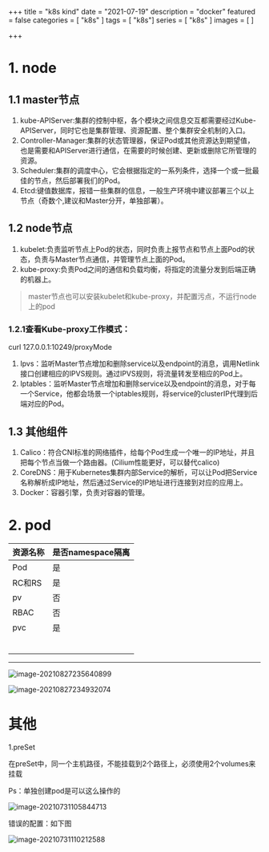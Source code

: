 +++
title = "k8s kind"
date = "2021-07-19"
description = "docker"
featured = false
categories = [
  "k8s"
]
tags = [
  "k8s"]
series = [
  "k8s"
]
images = [
]

+++

# 1. node
## 1.1 master节点
1. kube-APIServer:集群的控制中枢，各个模块之间信息交互都需要经过Kube-APIServer，同时它也是集群管理、资源配置、整个集群安全机制的入口。
2. Controller-Manager:集群的状态管理器，保证Pod或其他资源达到期望值，也是需要和APIServer进行通信，在需要的时候创建、更新或删除它所管理的资源。
3. Scheduler:集群的调度中心，它会根据指定的一系列条件，选择一个或一批最佳的节点，然后部署我们的Pod。
4. Etcd:键值数据库，报错一些集群的信息，一般生产环境中建议部署三个以上节点（奇数个,建议和Master分开，单独部署）。

 ## 1.2 node节点
 1. kubelet:负责监听节点上Pod的状态，同时负责上报节点和节点上面Pod的状态，负责与Master节点通信，并管理节点上面的Pod。
 2. kube-proxy:负责Pod之间的通信和负载均衡，将指定的流量分发到后端正确的机器上。

> master节点也可以安装kubelet和kube-proxy，并配置污点，不运行node上的pod
> 

### 1.2.1查看Kube-proxy工作模式：
curl 127.0.0.1:10249/proxyMode
1. Ipvs：监听Master节点增加和删除service以及endpoint的消息，调用Netlink接口创建相应的IPVS规则。通过IPVS规则，将流量转发至相应的Pod上。
2. Iptables：监听Master节点增加和删除service以及endpoint的消息，对于每一个Service，他都会场景一个iptables规则，将service的clusterIP代理到后端对应的Pod。
## 1.3 其他组件
1. Calico：符合CNI标准的网络插件，给每个Pod生成一个唯一的IP地址，并且把每个节点当做一个路由器。(Cilium性能更好，可以替代calico)
2. CoreDNS：用于Kubernetes集群内部Service的解析，可以让Pod把Service名称解析成IP地址，然后通过Service的IP地址进行连接到对应的应用上。
3. Docker：容器引擎，负责对容器的管理。

# 2. pod

| 资源名称 | 是否namespace隔离 |
| -------- | ----------------- |
| Pod      | 是                |
| RC和RS   | 是                |
| pv       | 否                |
| RBAC     | 否                |
| pvc      | 是                |
|          |                   |
|          |                   |
|          |                   |
|          |                   |
|          |                   |
|          |                   |

----------------------------------------------------

![image-20210827235640899](http://qiniu.anideal.site/img/image-20210827235640899.png)

![image-20210827234932074](http://qiniu.anideal.site/img/image-20210827234932074.png)

# 其他

1.preSet

在preSet中，同一个主机路径，不能挂载到2个路径上，必须使用2个volumes来挂载

Ps：单独创建pod是可以这么操作的

![image-20210731105844713](http://qiniu.anideal.site/img/image-20210731105844713.png)

错误的配置：如下图

![image-20210731110212588](http://qiniu.anideal.site/img/image-20210731110212588.png)


